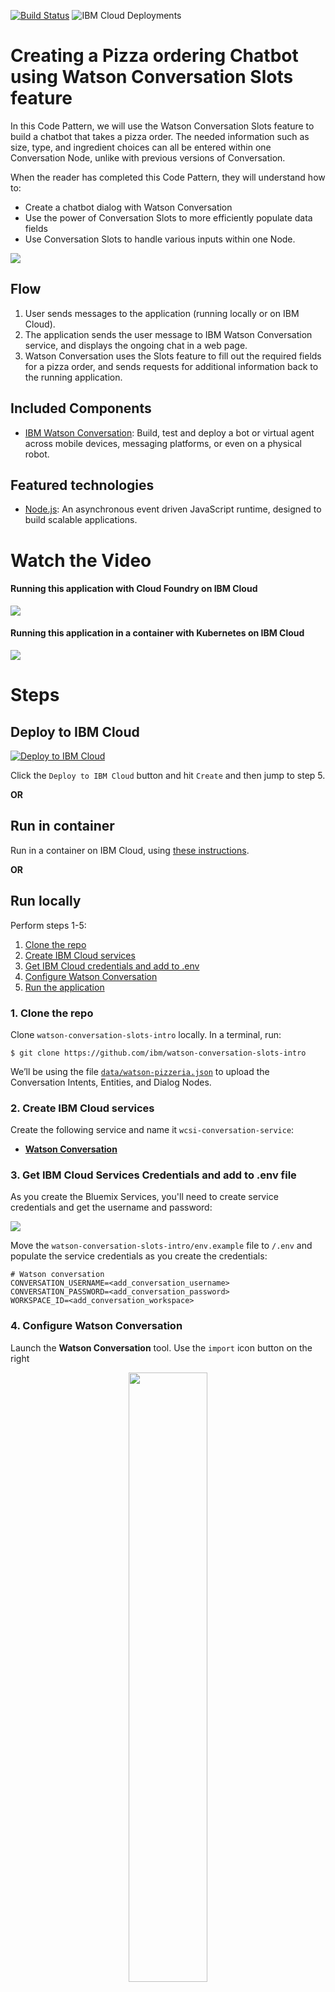 [![Build Status](https://travis-ci.org/IBM/watson-conversation-slots-intro.svg?branch=master)](https://travis-ci.org/IBM/watson-conversation-slots-intro)
![IBM Cloud Deployments](https://metrics-tracker.mybluemix.net/stats/8cbdd782337103af2cd09faf13a2481b/badge.svg)

# Creating a Pizza ordering Chatbot using Watson Conversation Slots feature

In this Code Pattern, we will use the Watson Conversation Slots feature to
build a chatbot that takes a pizza order. The needed information such as size, type,
and ingredient choices can all be entered within one Conversation Node, unlike
with previous versions of Conversation.

When the reader has completed this Code Pattern, they will understand how to:

* Create a chatbot dialog with Watson Conversation
* Use the power of Conversation Slots to more efficiently populate data fields
* Use Conversation Slots to handle various inputs within one Node.

![](doc/source/images/architecture.png)

## Flow

1. User sends messages to the application (running locally or on IBM Cloud).
2. The application sends the user message to IBM Watson Conversation service, and displays the ongoing chat in a web page.
3. Watson Conversation uses the Slots feature to fill out the required fields for a pizza order, and sends requests for additional information back to the running application.

## Included Components

* [IBM Watson Conversation](https://www.ibm.com/watson/developercloud/conversation.html): Build, test and deploy a bot or virtual agent across mobile devices, messaging platforms, or even on a physical robot.

## Featured technologies
* [Node.js](https://nodejs.org/): An asynchronous event driven JavaScript runtime, designed to build scalable applications.

# Watch the Video

#### Running this application with Cloud Foundry on IBM Cloud

[![](http://img.youtube.com/vi/6QlAnqSiWvo/0.jpg)](https://youtu.be/6QlAnqSiWvo)

#### Running this application in a container with Kubernetes on IBM Cloud

[![](https://i.ytimg.com/vi/G-rESweRG84/0.jpg)](https://youtu.be/G-rESweRG84)

# Steps

## Deploy to IBM Cloud

[![Deploy to IBM Cloud](https://metrics-tracker.mybluemix.net/stats/8cbdd782337103af2cd09faf13a2481b/button.svg)](https://bluemix.net/deploy?repository=https://github.com/IBM/watson-conversation-slots-intro)

Click the ``Deploy to IBM Cloud`` button and hit ``Create`` and then jump to step 5.

**OR**

## Run in container

Run in a container on IBM Cloud, using [these instructions](doc/source/Container.md).

 **OR**

## Run locally
 Perform steps 1-5:

1. [Clone the repo](#1-clone-the-repo)
2. [Create IBM Cloud services](#2-create-ibm-cloud-services)
3. [Get IBM Cloud credentials and add to .env](#3-get-ibm-cloud-services-credentials-and-add-to-env-file)
4. [Configure Watson Conversation](#4-configure-watson-conversation)
5. [Run the application](#5-run-the-application)

### 1. Clone the repo

Clone `watson-conversation-slots-intro` locally. In a terminal, run:

  `$ git clone https://github.com/ibm/watson-conversation-slots-intro`

We’ll be using the file [`data/watson-pizzeria.json`](data/watson-pizzeria.json) to upload
the Conversation Intents, Entities, and Dialog Nodes.

### 2. Create IBM Cloud services

Create the following service and name it `wcsi-conversation-service`:

  * [**Watson Conversation**](https://console.ng.bluemix.net/catalog/services/conversation)

### 3. Get IBM Cloud Services Credentials and add to .env file

As you create the Bluemix Services, you'll need to create service credentials and get the
username and password:

![](doc/source/images/WatsonCred1.png)

Move the `watson-conversation-slots-intro/env.example` file to ``/.env`` and populate the service
credentials as you create the credentials:

```
# Watson conversation
CONVERSATION_USERNAME=<add_conversation_username>
CONVERSATION_PASSWORD=<add_conversation_password>
WORKSPACE_ID=<add_conversation_workspace>
```

### 4. Configure Watson Conversation

Launch the **Watson Conversation** tool. Use the `import` icon button on the right

<p align="center">
  <img width="50%" height="50%" src="doc/source/images/import_conversation_workspace.png">
</p>

Find the local version of [`data/watson-pizzeria.json`](data/watson-pizzeria.json) and select
`Import`. Find the `Workspace ID` by clicking on the context menu of the new
workspace and select `View details`.

<p align="center">
  <img src="doc/source/images/open_conversation_menu.png">
</p>

Put this `Workspace ID` into the `.env file as ``WORKSPACE_ID``.

### 5. Run the application

#### If you used the Deploy to IBM Cloud button...

If you used ``Deploy to IBM Cloud``, the setup is automatic.

#### If you decided to run the app locally...

```
$ npm install
$ npm start
```

# Conversation Slots Discussion

The power of Slots is in how it reduces the number of nodes required to implement logic in your Watson Conversation Dialog. Here's a partial conversation Dialog using the old method:

![](doc/source/images/pizzaOldWay.png)

And here's a more complete Dialog using slots, which puts all the logic in one Node!

![](doc/source/images/pizzaNewWay.png)

Open up the Dialog, and we'll have a look:

![](doc/source/images/pizzaDialogBegin.png)

Each slot represents a field to be populated in the chatbot: ``pizza_size``, ``pizza_type``, and ``pizza_topings``.
If they are not present, the user will be prompted, starting at the top, until all are populated via
the associated variable (``$pizza_size``, ``$pizza_type``, etc).

Click on the Configure ![icon](doc/source/images/pizzaGearIcon.png) to add more functionality:

![](doc/source/images/pizzaConfig3pizza_toppingsTop.png)

Here, we can add a response for when this slot is filled (Found).
Logic can be used for one ingredient:

![](doc/source/images/pizzaConfig3Pizza_toppingsMid1ingredient.png)

or if there are greater than one ingredient added:

![](doc/source/images/pizzaConfig3Pizza_toppingsMidBotGreater1.png)

We've added logic to address yes or no answers to the question "Any extra toppings?":

![](doc/source/images/pizzaConfig3NewNotFoundconfirm.png)

Click on the 3 circles ![icon](doc/source/images/pizza3circles.png) to edit the json directly:

![](doc/source/images/pizzaConfig3NotFoundJson.png)

Here, we've set an empty value for the context: {"pizza_topings"} field, so that we can exit
the loop by filling this slot.

Finally, we add responses for once the slots are all filled:

![](doc/source/images/pizzaOrderFinish1.png)

We start with the case where we have "pizza_topings", by detecting that the
array has size>0.
Here, we first handle the case where the optional "pizza_place" slot
is filled, and then handle the case where it is not.

![](doc/source/images/pizzaOrderFinish2.png)

Finally, we add handlers for the cases where the users answers to a prompt
is not found. We've handlers for the intents "help" and "reset":

![](doc/source/images/pizzaHandleHelp.png)

![](doc/source/images/pizzaHandlerReset.png)

Note that we edit the json directly when we handle the Reset. We'll
set all the fields to null in order to begin again.

# Conversation Example

Let's look at an example conversation and the associated json.
With your Watson Pizzeria running, start a dialog and begin with
telling the Pizza Bot you want a large pizza:

![](doc/source/images/pizzaEX1orderLarge.png)

The 'User Input' shows you the "input"{"text"} field, as well as come of the
"context" that is mostly used for Conversation to keep track of internal state.
Scroll Down to `Watson Understands` and look at `intents`:

![](doc/source/images/pizzaEX2WatsonUnderstandsOrderSize.png)

Note that the intent for "order" is detected. The entity "pizza_size" is now
a slot that is filled out.
We still have 2 required slots, "pizza_type" and "pizza_toppings". The user will
be prompted until these are filled out:

![](doc/source/images/pizzaEX3fillSlots.png)

We can now see that all required slots are filled:

![](doc/source/images/pizzaEX4slotsFilled.png)

What if we wanted to tell the Watson Pizzeria that we wanted to
eat the pizza there, in the restaurant? Too late! the slot for
"pizza_place" is optional, so the user won't be prompted for it, and
once the required slots are filled, we exit the "Pizza Ordering" dialog
node. The user needs to fill out optional slots first.
Type reset to start again and test this by adding the phrase "to eat there...":

![](doc/source/images/pizzaEX5eatThere.png)


# Troubleshooting

* Deploy using Cloud Foundry `cf push` gives:

``FAILED
Could not find service <Watson_service> to bind to <IBM_Cloud_application>``

If you name your service `wcsi-conversation-service`, this should work.
When you use `cf push`, it is trying to bind to the services listed in the `manifest.yml`.

So, there are 2 ways you can get this to work:

* Change the names of your IBM Cloud services to match the names in the manifest.
* Change the names in the manifest to match the names of your IBM Cloud services.

>NOTE: The `Deploy to IBM Cloud` button solves this issue by creating the services on the fly (with the correct names).


# License

[Apache 2.0](LICENSE)

# Privacy Notice

If using the Deploy to IBM Cloud button some metrics are tracked, the following
information is sent to a [Deployment Tracker](https://github.com/IBM-IBM Cloud/cf-deployment-tracker-service) service
on each deployment:

* Python package version
* Python repository URL
* Application Name (application_name)
* Application GUID (application_id)
* Application instance index number (instance_index)
* Space ID (space_id)
* Application Version (application_version)
* Application URIs (application_uris)
* Labels of bound services
* Number of instances for each bound service and associated plan information

This data is collected from the `setup.py` file in the sample application and the ``VCAP_APPLICATION``
and ``VCAP_SERVICES`` environment variables in IBM Cloud and other Cloud Foundry platforms. This
data is used by IBM to track metrics around deployments of sample applications to IBM Cloud to
measure the usefulness of our examples, so that we can continuously improve the content we offer
to you. Only deployments of sample applications that include code to ping the Deployment Tracker
service will be tracked.

## Disabling Deployment Tracking

To disable tracking, simply remove ``cf_deployment_tracker.track()`` from the
``run.py`` file in the top level directory.

# Links

* [Demo on youtube](https://youtu.be/6QlAnqSiWvo)
* [IBM Cloud Conversation Docs](https://console.bluemix.net/docs/services/conversation/dialog-build.html#dialog-build)
* [Blog for Conversation Slots Code Pattern](https://developer.ibm.com/code/2017/09/19/managing-resources-efficiently-watson-conversation-slots/)

# Learn more

* **Artificial Intelligence Code Patterns**: Enjoyed this Code Pattern? Check out our other [AI Code Patterns](https://developer.ibm.com/code/technologies/artificial-intelligence/).
* **AI and Data Code Pattern Playlist**: Bookmark our [playlist](https://www.youtube.com/playlist?list=PLzUbsvIyrNfknNewObx5N7uGZ5FKH0Fde) with all of our Code Pattern videos
* **With Watson**: Want to take your Watson app to the next level? Looking to utilize Watson Brand assets? [Join the With Watson program](https://www.ibm.com/watson/with-watson/) to leverage exclusive brand, marketing, and tech resources to amplify and accelerate your Watson embedded commercial solution.
* **Kubernetes on IBM Cloud**: Deliver your apps with the combined the power of [Kubernetes and Docker on IBM Cloud](https://www.ibm.com/cloud-computing/bluemix/containers)

